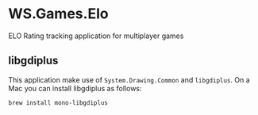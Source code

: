 # WS.Games.Elo
ELO Rating tracking application for multiplayer games

## libgdiplus
This application make use of `System.Drawing.Common` and `libgdiplus`. On a Mac you can install libgdiplus as follows:

    brew install mono-libgdiplus